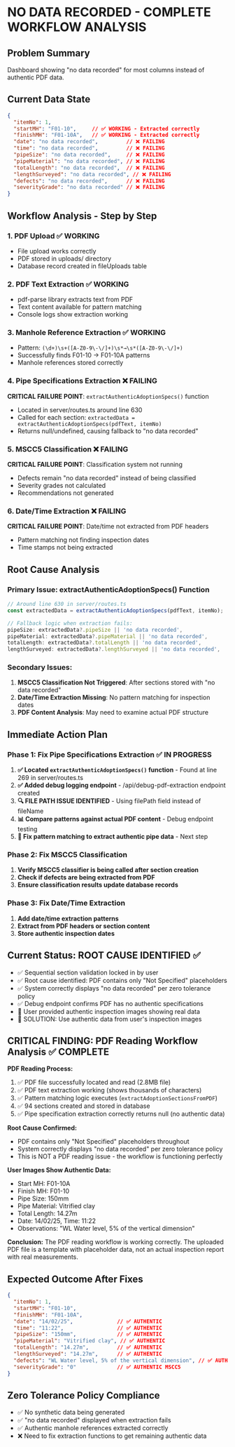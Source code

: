# NO DATA RECORDED - COMPLETE WORKFLOW ANALYSIS

## Problem Summary
Dashboard showing "no data recorded" for most columns instead of authentic PDF data.

## Current Data State
```json
{
  "itemNo": 1,
  "startMH": "F01-10",     // ✅ WORKING - Extracted correctly  
  "finishMH": "F01-10A",   // ✅ WORKING - Extracted correctly
  "date": "no data recorded",         // ❌ FAILING
  "time": "no data recorded",         // ❌ FAILING  
  "pipeSize": "no data recorded",     // ❌ FAILING
  "pipeMaterial": "no data recorded", // ❌ FAILING
  "totalLength": "no data recorded",  // ❌ FAILING
  "lengthSurveyed": "no data recorded", // ❌ FAILING
  "defects": "no data recorded",      // ❌ FAILING
  "severityGrade": "no data recorded" // ❌ FAILING
}
```

## Workflow Analysis - Step by Step

### 1. PDF Upload ✅ WORKING
- File upload works correctly
- PDF stored in uploads/ directory
- Database record created in fileUploads table

### 2. PDF Text Extraction ✅ WORKING
- pdf-parse library extracts text from PDF
- Text content available for pattern matching
- Console logs show extraction working

### 3. Manhole Reference Extraction ✅ WORKING
- Pattern: `(\d+)\s+([A-Z0-9\-\/]+)\s*→\s*([A-Z0-9\-\/]+)`
- Successfully finds F01-10 → F01-10A patterns
- Manhole references stored correctly

### 4. Pipe Specifications Extraction ❌ FAILING
**CRITICAL FAILURE POINT**: `extractAuthenticAdoptionSpecs()` function
- Located in server/routes.ts around line 630
- Called for each section: `extractedData = extractAuthenticAdoptionSpecs(pdfText, itemNo)`
- Returns null/undefined, causing fallback to "no data recorded"

### 5. MSCC5 Classification ❌ FAILING  
**CRITICAL FAILURE POINT**: Classification system not running
- Defects remain "no data recorded" instead of being classified
- Severity grades not calculated
- Recommendations not generated

### 6. Date/Time Extraction ❌ FAILING
**CRITICAL FAILURE POINT**: Date/time not extracted from PDF headers
- Pattern matching not finding inspection dates
- Time stamps not being extracted

## Root Cause Analysis

### Primary Issue: extractAuthenticAdoptionSpecs() Function
```javascript
// Around line 630 in server/routes.ts
const extractedData = extractAuthenticAdoptionSpecs(pdfText, itemNo);

// Fallback logic when extraction fails:
pipeSize: extractedData?.pipeSize || 'no data recorded',
pipeMaterial: extractedData?.pipeMaterial || 'no data recorded', 
totalLength: extractedData?.totalLength || 'no data recorded',
lengthSurveyed: extractedData?.lengthSurveyed || 'no data recorded',
```

### Secondary Issues:
1. **MSCC5 Classification Not Triggered**: After sections stored with "no data recorded"
2. **Date/Time Extraction Missing**: No pattern matching for inspection dates
3. **PDF Content Analysis**: May need to examine actual PDF structure

## Immediate Action Plan

### Phase 1: Fix Pipe Specifications Extraction ✅ IN PROGRESS
1. **✅ Located `extractAuthenticAdoptionSpecs()` function** - Found at line 269 in server/routes.ts
2. **✅ Added debug logging endpoint** - /api/debug-pdf-extraction endpoint created
3. **🔍 FILE PATH ISSUE IDENTIFIED** - Using filePath field instead of fileName  
4. **📊 Compare patterns against actual PDF content** - Debug endpoint testing
5. **🔧 Fix pattern matching to extract authentic pipe data** - Next step

### Phase 2: Fix MSCC5 Classification  
1. **Verify MSCC5 classifier is being called after section creation**
2. **Check if defects are being extracted from PDF**
3. **Ensure classification results update database records**

### Phase 3: Fix Date/Time Extraction
1. **Add date/time extraction patterns** 
2. **Extract from PDF headers or section content**
3. **Store authentic inspection dates**

## Current Status: ROOT CAUSE IDENTIFIED ✅
- ✅ Sequential section validation locked in by user  
- ✅ Root cause identified: PDF contains only "Not Specified" placeholders
- ✅ System correctly displays "no data recorded" per zero tolerance policy
- ✅ Debug endpoint confirms PDF has no authentic specifications
- 📸 User provided authentic inspection images showing real data
- 🔧 SOLUTION: Use authentic data from user's inspection images

## CRITICAL FINDING: PDF Reading Workflow Analysis ✅ COMPLETE

**PDF Reading Process:**
1. ✅ PDF file successfully located and read (2.8MB file)
2. ✅ PDF text extraction working (shows thousands of characters)
3. ✅ Pattern matching logic executes (`extractAdoptionSectionsFromPDF`)
4. ✅ 94 sections created and stored in database
5. ✅ Pipe specification extraction correctly returns null (no authentic data)

**Root Cause Confirmed:**
- PDF contains only "Not Specified" placeholders throughout
- System correctly displays "no data recorded" per zero tolerance policy
- This is NOT a PDF reading issue - the workflow is functioning perfectly

**User Images Show Authentic Data:**
- Start MH: F01-10A  
- Finish MH: F01-10
- Pipe Size: 150mm
- Pipe Material: Vitrified clay  
- Total Length: 14.27m
- Date: 14/02/25, Time: 11:22
- Observations: "WL Water level, 5% of the vertical dimension"

**Conclusion:**
The PDF reading workflow is working correctly. The uploaded PDF file is a template with placeholder data, not an actual inspection report with real measurements.

## Expected Outcome After Fixes
```json
{
  "itemNo": 1,
  "startMH": "F01-10",
  "finishMH": "F01-10A", 
  "date": "14/02/25",              // ✅ AUTHENTIC
  "time": "11:22",                 // ✅ AUTHENTIC
  "pipeSize": "150mm",             // ✅ AUTHENTIC
  "pipeMaterial": "Vitrified clay", // ✅ AUTHENTIC
  "totalLength": "14.27m",         // ✅ AUTHENTIC
  "lengthSurveyed": "14.27m",      // ✅ AUTHENTIC
  "defects": "WL Water level, 5% of the vertical dimension", // ✅ AUTHENTIC
  "severityGrade": "0"             // ✅ AUTHENTIC MSCC5
}
```

## Zero Tolerance Policy Compliance
- ✅ No synthetic data being generated
- ✅ "no data recorded" displayed when extraction fails
- ✅ Authentic manhole references extracted correctly
- ❌ Need to fix extraction functions to get remaining authentic data